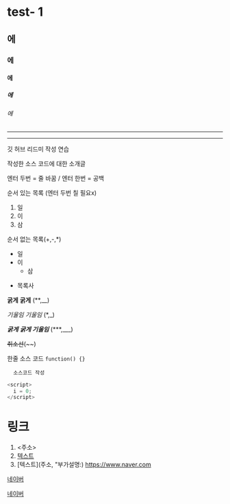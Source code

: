 # test- 1
## 에
### 에 
#### 에
##### 에
###### 에
***

---


깃 허브 리드미 작성 연습 

작성한 소스 코드에 대한 소개글 

엔터 두번 = 줄 바꿈 
/ 엔터 한번 = 공백 

순서 있는 목록 (엔터 두번 칠 필요x) 
1.  일
2.  이
3.  삼

순서 없는 목록(+,-,*) 
+ 일
+ 이
    * 삼
- 목록사

**굵게** __굵게__ (**,__)

*기울임* _기울임_  (*,_)

***굵게*** ___굵게 기울임___ (***,___)

~~취소선~~(~~)

한줄 소스 코드 `function() {}`

```
  소스코드 작성
```

```javascript
<script>
  i = 0;
</script>
```

# 링크 
1. <주소>
2. [텍스트](주소)
3. [텍스트](주소, "부가설명:)
<https://www.naver.com>

[네이버](https://www.naver.com)

[네이버](https://www.naver.com, "클릭하여 이동")



